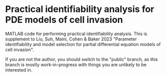 # Practical identifiability analysis for PDE models of cell invasion

MATLAB code for performing practical identifiability analysis. This is supplement to Liu, Suh, Maini, Cohen & Baker 2023 "Parameter identifiability and model selection for partial differential equation models of cell invasion".

If you are not the author, you should switch to the "public" branch, as this branch is mostly work-in-progress with things you are unlikely to be interested in.
